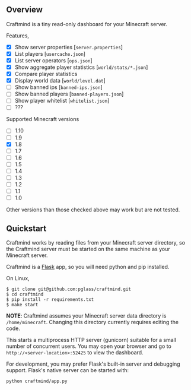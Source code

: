 Overview
--------

Craftmind is a tiny read-only dashboard for your Minecraft server.

Features,

- [x] Show server properties [`server.properties`]
- [x] List players [`usercache.json`]
- [x] List server operators [`ops.json`]
- [x] Show aggregate player statistics [`world/stats/*.json`]
- [x] Compare player statistics
- [x] Display world data [`world/level.dat`]
- [ ] Show banned ips [`banned-ips.json`]
- [ ] Show banned players [`banned-players.json`]
- [ ] Show player whitelist [`whitelist.json`]
- [ ] ???

Supported Minecraft versions

- [ ] 1.10
- [ ] 1.9
- [x] 1.8
- [ ] 1.7
- [ ] 1.6
- [ ] 1.5
- [ ] 1.4
- [ ] 1.3
- [ ] 1.2
- [ ] 1.1
- [ ] 1.0

Other versions than those checked above may work but are not tested.

Quickstart
----------

Craftmind works by reading files from your Minecraft server directory, so the
Craftmind server must be started on the same machine as your Minecraft server.

Craftmind is a [Flask](http://flask.pocoo.org/) app, so you will need python
and pip installed.

On Linux,

    $ git clone git@github.com:pglass/craftmind.git
    $ cd craftmind
    $ pip install -r requirements.txt
    $ make start

**NOTE**: Craftmind assumes your Minecraft server data directory is
`/home/minecraft`. Changing this directory currently requires editing the code.

This starts a multiprocess HTTP server (gunicorn) suitable for a small number
of concurrent users. You may open your browser and go to
`http://<server-location>:52425` to view the dashboard.

For development, you may prefer Flask's built-in server and debugging support.
Flask's native server can be started with:

    python craftmind/app.py
